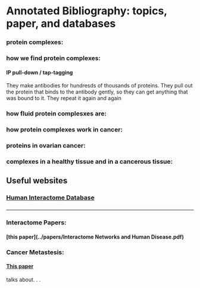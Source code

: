 
# Annotated Bibliography: topics, paper, and databases

### protein complexes:

### how we find protein complexes:

#### IP pull-down / tap-tagging

They make antibodies for hundresds of thousands of proteins. They pull out the protein that binds to the antibody gently, so they can get anything that was bound to it. They repeat it again and again

#### 

### how fluid protein complesxes are:

### how protein complexes work in cancer:

### proteins in ovarian cancer:

### complexes in a healthy tissue and in a cancerous tissue:


## Useful websites

### [Human Interactome Database](http://interactome.dfci.harvard.edu/H_sapiens/)

### 



---------------------


### Interactome Papers:

#### [this paper](../papers/Interactome Networks and Human Disease.pdf)


### Cancer Metastesis:

#### [This paper](../papers/cancer_metastesis.pdf) 
talks about. . . 

